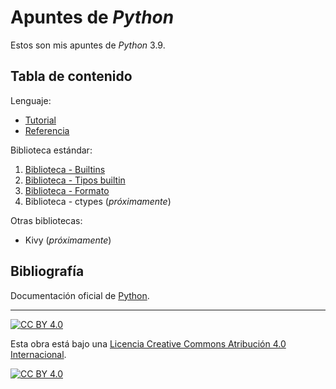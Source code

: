 # Apuntes de *Python*

Estos son mis apuntes de *Python* 3.9.

## Tabla de contenido

Lenguaje:

- [Tutorial](capitulos/tutorial.md)
- [Referencia](capitulos/referencia.md)

Biblioteca estándar:

1. [Biblioteca - Builtins](capitulos/libstd-01-builtins.md)
2. [Biblioteca - Tipos builtin](capitulos/libstd-02-tipos-builtin.md)
3. [Biblioteca - Formato](capitulos/libstd-03-formato.md)
4. Biblioteca - ctypes (*próximamente*)

Otras bibliotecas:

- Kivy (*próximamente*)

## Bibliografía

Documentación oficial de [Python](https://python.org).

---

[![CC BY 4.0][cc-by-shield]][cc-by]

Esta obra está bajo una
[Licencia Creative Commons Atribución 4.0 Internacional][cc-by].

[![CC BY 4.0][cc-by-image]][cc-by]

[cc-by]: https://creativecommons.org/licenses/by/4.0/deed.es
[cc-by-image]: https://i.creativecommons.org/l/by/4.0/88x31.png
[cc-by-shield]: https://img.shields.io/badge/License-CC%20BY%204.0-lightgrey.svg
